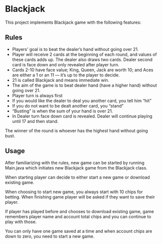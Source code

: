 # Blackjack

This project implements Blackjack game with the following features:

## Rules

- Players' goal is to beat the dealer’s hand without going over 21. 
- Player will receive 2 cards at the beginning of each round, and values of these cards adds up. The dealer also draws two cards. Dealer second card is face down and only revealed after player turn.
- Cards 2-10 have face value; King, Queen, Jack are worth 10; and Aces are either a 1 or an 11 — it’s up to the player to decide.
- 21 is called Blackjack and means immediate win. 
- The aim of the game is to beat dealer hand (have a higher hand) without going over 21. 
- Player turn is always first
- If you would like the dealer to deal you another card, you tell him “hit”
- If you do not want to be dealt another card, you “stand”
- “Busting” is when the sum of your hand is over 21.
- In Dealer turn face down card is revealed. Dealer will continue playing until 17 and then stand.

The winner of the round is whoever has the highest hand without going bust.

## Usage

After familiarizing with the rules, new game can be started by running Main.java which initiates new Blackjack game from the Blackjack class.

When starting player can decide to either start a new game or download existing game. 

When choosing to start new game, you always start with 10 chips for betting. When finishing game player will be asked if they want to save their player. 

If player has played before and chooses to download existing game, game remembers player name and account total chips and you can continue to play with those. 

You can only have one game saved at a time and when account chips are down to zero, you need to start a new game.